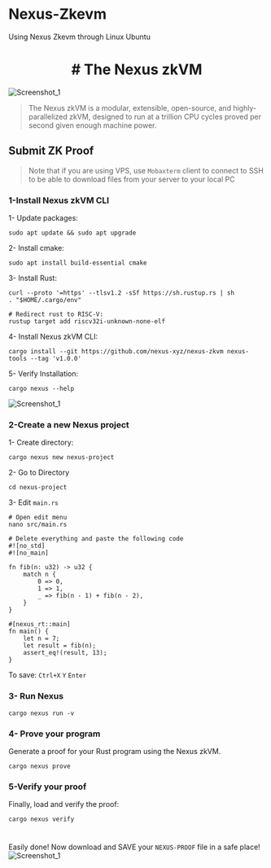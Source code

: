 # Nexus-Zkevm
Using Nexus Zkevm through Linux Ubuntu
<h1 align="center"># The Nexus zkVM</h1>

![Screenshot_1](https://github.com/0xmoei/Nexus-zkevm/assets/90371338/d81728cd-31c7-4178-bec5-9ea43a88573c)


> The Nexus zkVM is a modular, extensible, open-source, and highly-parallelized zkVM, designed to run at a trillion CPU cycles proved per second given enough machine power.

## Submit ZK Proof
> Note that if you are using VPS, use `Mobaxterm` client to connect to SSH to be able to download files from your server to your local PC

### 1-Install Nexus zkVM CLI
1- Update packages:
```console
sudo apt update && sudo apt upgrade
```
2- Install cmake:
```console
sudo apt install build-essential cmake
```
3- Install Rust:
```console
curl --proto '=https' --tlsv1.2 -sSf https://sh.rustup.rs | sh
. "$HOME/.cargo/env"

# Redirect rust to RISC-V:
rustup target add riscv32i-unknown-none-elf
```
4- Install Nexus zkVM CLI:
```console
cargo install --git https://github.com/nexus-xyz/nexus-zkvm nexus-tools --tag 'v1.0.0'
```
5- Verify Installation:
```console
cargo nexus --help
```
![Screenshot_1](https://github.com/0xmoei/Nexus-zkevm/assets/90371338/067241cf-8583-42de-806f-fb10b7a78edc)

### 2-Create a new Nexus project
1- Create directory:
```console
cargo nexus new nexus-project
```
2- Go to Directory
```console
cd nexus-project
```
3- Edit `main.rs`
```console
# Open edit menu
nano src/main.rs

# Delete everything and paste the following code
#![no_std]
#![no_main]

fn fib(n: u32) -> u32 {
    match n {
        0 => 0,
        1 => 1,
        _ => fib(n - 1) + fib(n - 2),
    }
}

#[nexus_rt::main]
fn main() {
    let n = 7;
    let result = fib(n);
    assert_eq!(result, 13);
}
```
To save: `Ctrl+X` `Y` `Enter`

### 3- Run Nexus
```console
cargo nexus run -v
```

### 4- Prove your program
Generate a proof for your Rust program using the Nexus zkVM.
```
cargo nexus prove
```

### 5-Verify your proof
Finally, load and verify the proof:
```
cargo nexus verify
```

#

Easily done! Now download and SAVE your `NEXUS-PROOF` file in a safe place!
![Screenshot_1](https://github.com/0xmoei/Nexus-zkevm/assets/90371338/595dc0eb-2301-45e8-b595-48d4d3fdc062)

#
